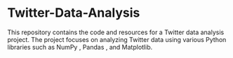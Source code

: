 # Twitter-Data-Analysis
This repository contains the code and resources for a Twitter data analysis project. The project focuses on  analyzing Twitter data using various Python libraries such as NumPy , Pandas , and Matplotlib. 
